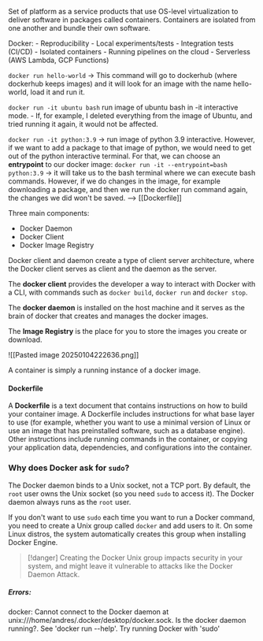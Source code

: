 Set of platform as a service products that use OS-level virtualization to deliver software in packages called containers. 
Containers are isolated from one another and bundle their own software. 

Docker:
	- Reproducibility
	- Local experiments/tests
	- Integration tests (CI/CD)
	- Isolated containers
	- Running pipelines on the cloud
	- Serverless (AWS Lambda, GCP Functions)


`docker run hello-world`  -> This command will go to dockerhub (where dockerhub keeps images) and it will look for an image with the name hello-world, load it and run it. 

`docker run -it ubuntu bash` run image of ubuntu bash in -it interactive mode. 
	- If, for example, I deleted everything from the image of Ubuntu, and tried running it again, it would not be affected.

`docker run -it python:3.9` -> run image of python 3.9 interactive. However, if we want to add a package to that image of python, we would need to get out of the python interactive terminal. For that, we can choose an **entrypoint** to our docker image:
	`docker run -it --entrypoint=bash python:3.9` -> it will take us to the bash terminal where we can execute bash commands.
	However, if we do changes in the image, for example downloading a package, and then we run the docker run command again, the changes we did won't be saved.  --> [[Dockerfile]]
	

Three main components: 
- Docker Daemon
- Docker Client
- Docker Image Registry

Docker client and daemon create a type of client server architecture, where the Docker client serves as client and the daemon as the server. 

The **docker client** provides the developer a way to interact with Docker with a CLI, with commands such as `docker build`, `docker run` and `docker stop`.

The **docker daemon** is installed on the host machine and it serves as the brain of docker that creates and manages the docker images. 

The **Image Registry** is the place for you to store the images you create or download. 

![[Pasted image 20250104222636.png]]

A container is simply a running instance of a docker image. 

#### Dockerfile

A **Dockerfile** is a text document that contains instructions on how to build your container image. A Dockerfile includes instructions for what base layer to use (for example, whether you want to use a minimal version of Linux or use an image that has preinstalled software, such as a database engine). Other instructions include running commands in the container, or copying your application data, dependencies, and configurations into the container.


### Why does Docker ask for `sudo`?

The Docker daemon binds to a Unix socket, not a TCP port. By default, the `root` user owns the Unix socket (so you need `sudo` to access it). The Docker daemon always runs as the `root` user. 

If you don't want to use `sudo` each time you want to run a Docker command, you need to create a Unix group called `docker` and add users to it. On some Linux distros, the system automatically creates this group when installing Docker Engine. 

>[!danger] Creating the Docker Unix group impacts security in your system, and might leave it vulnerable to attacks like the Docker Daemon Attack. 








##### Errors:
docker: Cannot connect to the Docker daemon at unix:///home/andres/.docker/desktop/docker.sock. Is the docker daemon running?.
See 'docker run --help'.
Try running Docker with 'sudo'




